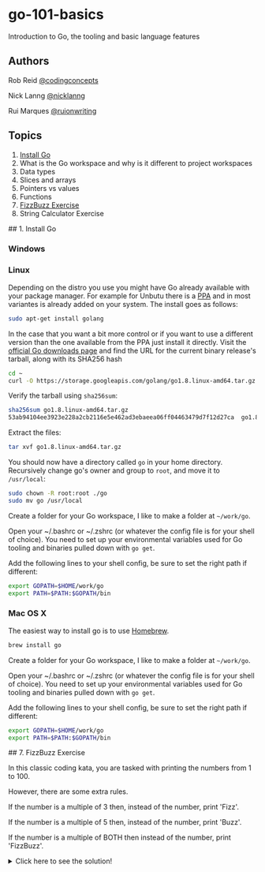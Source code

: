 # go-101-basics
Introduction to Go, the tooling and basic language features

## Authors
Rob Reid [@codingconcepts](https://github.com/codingconcepts)

Nick Lanng [@nicklanng](https://github.com/nicklanng)

Rui Marques [@ruionwriting](https://github.com/ruionwriting)

## Topics
1. [Install Go](#install-go)
2. What is the Go workspace and why is it different to project workspaces
3. Data types
4. Slices and arrays
5. Pointers vs values
6. Functions
7. [FizzBuzz Exercise](#fizzbuzz-exercise)
8. String Calculator Exercise


<a name="install-go"/>
## 1. Install Go

### Windows

### Linux
Depending on the distro you use you might have Go already available with your package manager. For example for Unbutu there is a [PPA](https://github.com/golang/go/wiki/Ubuntu) and in most variantes is already added on your system. The install goes as follows:
```bash
sudo apt-get install golang
```

In the case that you want a bit more control or if you want to use a different version than the one available from the PPA just install it directly. Visit the [official Go downloads page](https://golang.org/dl/) and find the URL for the current binary release's tarball, along with its SHA256 hash
```bash
cd ~
curl -O https://storage.googleapis.com/golang/go1.8.linux-amd64.tar.gz
```

Verify the tarball using `sha256sum`:
```bash
sha256sum go1.8.linux-amd64.tar.gz
53ab94104ee3923e228a2cb2116e5e462ad3ebaeea06ff04463479d7f12d27ca  go1.8.linux-amd64.tar.gz
```
Extract the files:
```bash
tar xvf go1.8.linux-amd64.tar.gz
```
You should now have a directory called `go` in your home directory. Recursively change go's owner and group to `root`, and move it to `/usr/local`:
```bash
sudo chown -R root:root ./go
sudo mv go /usr/local
```

Create a folder for your Go workspace, I like to make a folder at ```~/work/go```.

Open your ~/.bashrc or ~/.zshrc (or whatever the config file is for your shell of choice).
You need to set up your environmental variables used for Go tooling and binaries pulled down with ```go get```.

Add the following lines to your shell config, be sure to set the right path if different:
```bash
export GOPATH=$HOME/work/go
export PATH=$PATH:$GOPATH/bin
```

### Mac OS X
The easiest way to install go is to use [Homebrew](http://brew.sh/).
```bash
brew install go
```

Create a folder for your Go workspace, I like to make a folder at ```~/work/go```.

Open your ~/.bashrc or ~/.zshrc (or whatever the config file is for your shell of choice).
You need to set up your environmental variables used for Go tooling and binaries pulled down with ```go get```.

Add the following lines to your shell config, be sure to set the right path if different:
```bash
export GOPATH=$HOME/work/go
export PATH=$PATH:$GOPATH/bin
```

<a name="fizzbuzz-exercise"/>
## 7. FizzBuzz Exercise

In this classic coding kata, you are tasked with printing the numbers from 1 to 100.

However, there are some extra rules.

If the number is a multiple of 3 then, instead of the number, print 'Fizz'.

If the number is a multiple of 5 then, instead of the number, print 'Buzz'.

If the number is a multiple of BOTH then instead of the number, print 'FizzBuzz'.

<details><summary>Click here to see the solution!</summary><p>
```go
package main

import "fmt"

func main() {
	for i := 1; i <= 100; i++ {
		if i%15 == 0 {
			fmt.Println("FizzBuzz")
		} else if i%3 == 0 {
			fmt.Println("Fizz")
		} else if i%5 == 0 {
			fmt.Println("Buzz")
		} else {
			fmt.Println(i)
		}
	}
}
```
</p></details>

